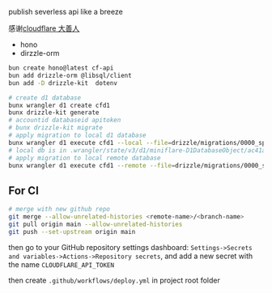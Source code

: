 publish severless api like a breeze

感谢[cloudflare 大善人](https://developers.cloudflare.com/workers/)

- hono
- dirzzle-orm

```bash
bun create hono@latest cf-api
bun add drizzle-orm @libsql/client
bun add -D drizzle-kit  dotenv
```


```bash
# create d1 database
bunx wrangler d1 create cfd1
bunx drizzle-kit generate
# accountid databaseid apitoken
# bunx drizzle-kit migrate
# apply migration to local d1 database
bunx wrangler d1 execute cfd1 --local --file=drizzle/migrations/0000_spooky_malcolm_colcord.sql
# local db is in .wrangler/state/v3/d1/miniflare-D1DatabaseObject/ac41ad467e6e04d3ebc186b89a50bb752df53230e356821590edaae124ab340d.sqlite
# apply migration to local remote database
bunx wrangler d1 execute cfd1 --remote --file=drizzle/migrations/0000_spooky_malcolm_colcord.sql
```



## For CI

```bash
# merge with new github repo
git merge --allow-unrelated-histories <remote-name>/<branch-name>
git pull origin main --allow-unrelated-histories
git push --set-upstream origin main
```

then go to your GitHub repository settings dashboard: `Settings->Secrets and variables->Actions->Repository secrets`, and add a new secret with the name `CLOUDFLARE_API_TOKEN`

then create `.github/workflows/deploy.yml` in  project root folder
